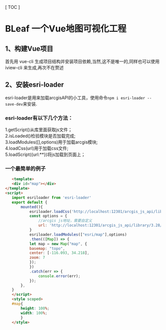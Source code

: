 [ TOC ]
# BLeaf 一个Vue地图可视化工程
## 1、构建Vue项目
首先用 vue-cli 生成项目结构并安装项目依赖,当然,这不是唯一的,同样也可以使用 iview-cli 来生成,再次不在赘述
## 2、安装esri-loader
 esri-loader是用来加载arcgisAPI的小工具，使用命令`npm i esri-loader --save-dev`来安装.
 ### esri-loader有以下几个方法：
 1.getScript()从库里面获取js文件；  
 2.isLoaded()检验模块是否加载完成;  
 3.loadModules([],options)用于加载arcgis模块;  
 4.loadCss(url)用于加载css文件;  
 5.loadScript({url:**})将js加载到页面上；
 ### 一个最简单的例子
 ``` html
    <template>
	<div id="map"></div>
</template>
<script>
    import esriloader from 'esri-loader'
    export default {
        mounted(){
            esriloader.loadCss('http://localhost:12301/arcgis_js_api/library/3.28/3.28/esri/css/esri.css');
            const options = {
                //arcgis js地址，需要自定义
                url: 'http://localhost:12301/arcgis_js_api/library/3.28/3.28/init.js'
            }
            esriloader.loadModules(["esri/map"],options)
            .then(([Map]) => {
            let map = new Map("map", {
            basemap: "topo", 
            center: [-116.093, 34.218],
            zoom: 7
            });
            })
            .catch(err => {
                console.error(err);
            });
        },
    }
    </script>
    <style scoped>
    #map{
        height: 100%;
        width: 100%;
        }
    </style>
 ```
